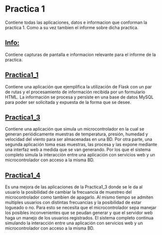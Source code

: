 # Practica 1
Contiene todas las aplicaciones, datos e informacion que conforman la practica 1. Como a su vez tambien el informe sobre dicha practica.

## [Info:](Info)
Contiene capturas de pantalla e informacion relevante para el informe de la practica.

## [Practica1_1](Practica1_1)
Contiene una aplicación que ejemplifica la utilización de Flask con un par de rutas y el procesamiento de información recibida por un formulario HTML. La información se procesa y persiste en una base de datos MySQL para poder ser solicitada y expuesta de la forma que se desee.

## [Practica1_3](Practica1_3)
Contiene una aplicación que simula un microcontrolador en la cual se generan periódicamente muestras de temperatura, presión, humedad y velocidad del viento para ser almacenadas en una BD. Por otra parte, una segunda aplicación toma esas muestras, las procesa y las expone mediante una interfaz web a medida que se van generando. Por los que el sistema completo simula la interacción entre una aplicación con servicios web y un microcontrolador con acceso a la misma BD.

## [Practica1_4](Practica1_)
Es una mejora de las aplicaciones de la Practica1_3 donde se le da al usuario la posibilidad de cambiar la frecuancia de muestreo del microcontrolador como tambien de apagarlo. Al mismo tiempo se admiten multiples usuarios con distintas frecuancias y la posibilidad de estar logueado o no. Para esto se necesita que el microcontrolador sepa manejar los posibles inconvenientes que se peudan generar y que el servidor web haga un manejo de los usuarios registrados. El sistema completo continua simulando la interacción entre una aplicación con servicios web y un microcontrolador con acceso a la misma BD.
